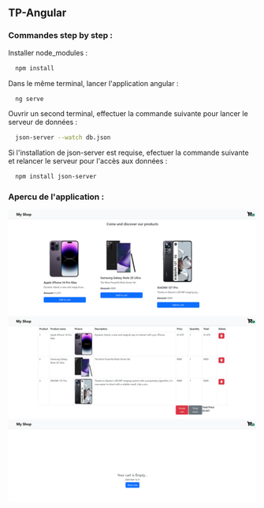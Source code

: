## TP-Angular

### Commandes step by step :

Installer node_modules :
```bash
  npm install 
```
Dans le même terminal, lancer l'application angular :
```bash
  ng serve
```

Ouvrir un second terminal, effectuer la commande suivante pour lancer le serveur de données :
```bash
  json-server --watch db.json
```

Si l'installation de json-server est requise, efectuer la commande suivante et relancer le serveur pour l'accès aux données :
```bash
  npm install json-server
```

### Apercu de l'application :
![img.png](img.png)
![img_1.png](img_1.png)
![img_2.png](img_2.png)
